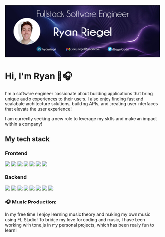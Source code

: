 ![Header](https://github.com/rriegel/rriegel/blob/main/githubCover2.png "Header")

# Hi, I'm Ryan 👋🎧

I'm a software engineer passionate about building applications that bring unique audio experiences to their users. I also enjoy finding fast and scalabale architecture solutions, building APIs, and creating user interfaces that elevate the user experience!

I am currently seeking a new role to leverage my skills and make an impact within a company!

## My tech stack

### Frontend

![](https://img.shields.io/badge/ReactJS-informational?style=flat&color=2bbc8a)
![](https://img.shields.io/badge/HTML-informational?style=flat&color=2bbc8a)
![](https://img.shields.io/badge/CSS-informational?style=flat&color=2bbc8a)
![](https://img.shields.io/badge/jQuery-informational?style=flat&color=2bbc8a)
![](https://img.shields.io/badge/Webpack/Babel-informational?style=flat&color=2bbc8a)
![](https://img.shields.io/badge/Jest-informational?style=flat&color=2bbc8a)
![](https://img.shields.io/badge/Enzyme-informational?style=flat&color=2bbc8a)

### Backend

![](https://img.shields.io/badge/Node.js-informational?style=flat&color=2bbc8a)
![](https://img.shields.io/badge/Express-informational?style=flat&color=2bbc8a)
![](https://img.shields.io/badge/MySQL-informational?style=flat&color=2bbc8a)
![](https://img.shields.io/badge/PostgreSQL-informational?style=flat&color=2bbc8a)
![](https://img.shields.io/badge/MongoDB-informational?style=flat&color=2bbc8a)
![](https://img.shields.io/badge/AWS-informational?style=flat&color=2bbc8a)
![](https://img.shields.io/badge/Docker-informational?style=flat&color=2bbc8a)
![](https://img.shields.io/badge/Supertest-informational?style=flat&color=2bbc8a)

### 🎧 Music Production:
In my free time I enjoy learning music theory and making my own music using FL Studio! To bridge my love for coding and music, I have been working with tone.js in my personal projects, which has been really fun to learn!

<!--
**rriegel/rriegel** is a ✨ _special_ ✨ repository because its `README.md` (this file) appears on your GitHub profile.

Here are some ideas to get you started:

- 🔭 I’m currently working on ...
- 🌱 I’m currently learning ...
- 👯 I’m looking to collaborate on ...
- 🤔 I’m looking for help with ...
- 💬 Ask me about ...
- 📫 How to reach me: ...
- 😄 Pronouns: ...
- ⚡ Fun fact: ...
-->
